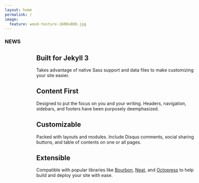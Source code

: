 ```yaml
---
layout: home
permalink: /
image:
  feature: wood-texture-1600x800.jpg
---
```


<div class="tiles" style="clear:both">
  <div class="nullborder"></div>
  <h3 class="newtitle newnews">NEWS</h3>
</div>

<div class="tiles">

<div class="tile" style="clear:both ;position:relative;left:100px">
  <h2 class="post-title">Built for Jekyll 3</h2>
  <p class="post-excerpt">Takes advantage of native Sass support and data files to make customizing your site easier.</p>
</div><!-- /.tile -->

<div class="tile" style="clear:both ;position:relative;left:100px">
  <h2 class="post-title">Content First</h2>
  <p class="post-excerpt">Designed to put the focus on you and your writing. Headers, navigation, sidebars, and footers have been purposely deemphasized.</p>
</div><!-- /.tile -->

<div class="tile" style="clear:both ;position:relative;left:100px">
  <h2 class="post-title">Customizable</h2>
  <p class="post-excerpt">Packed with layouts and modules. Include Disqus comments, social sharing buttons, and table of contents on one or all pages.</p>
</div><!-- /.tile -->

<div class="tile" style="clear:both ;position:relative;left:100px">
  <h2 class="post-title">Extensible</h2>
  <p class="post-excerpt">Compatible with popular libraries like <a href="http://bourbon.io">Bourbon</a>, <a href="http://neat.bourbon.io/">Neat</a>, and <a href="http://github.com/octopress/octopress">Octopress</a> to help build and deploy your site with ease.</p>
</div><!-- /.tile -->

</div><!-- /.tiles -->
